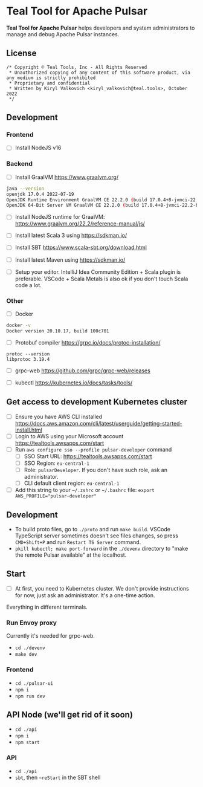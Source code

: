 # Teal Tool for Apache Pulsar

**Teal Tool for Apache Pulsar** helps developers and system administrators to manage and debug Apache Pulsar instances.

## License

```text
/* Copyright © Teal Tools, Inc - All Rights Reserved
 * Unauthorized copying of any content of this software product, via any medium is strictly prohibited
 * Proprietary and confidential
 * Written by Kiryl Valkovich <kiryl_valkovich@teal.tools>, October 2022
 */
```

## Development

### Frontend

- [ ] Install NodeJS v16

### Backend

- [ ] Install GraalVM <https://www.graalvm.org/>

```bash
java --version
openjdk 17.0.4 2022-07-19
OpenJDK Runtime Environment GraalVM CE 22.2.0 (build 17.0.4+8-jvmci-22.2-b06)
OpenJDK 64-Bit Server VM GraalVM CE 22.2.0 (build 17.0.4+8-jvmci-22.2-b06, mixed mode, sharing)
```

- [ ] Install NodeJS runtime for GraalVM: <https://www.graalvm.org/22.2/reference-manual/js/>

- [ ] Install latest Scala 3 using <https://sdkman.io/>

- [ ] Install SBT <https://www.scala-sbt.org/download.html>

- [ ] Install latest Maven using <https://sdkman.io/>

- [ ] Setup your editor. IntelliJ Idea Community Edition + Scala plugin is preferable. VSCode + Scala Metals is also ok if you don't touch Scala code a lot.

### Other

- [ ] Docker

```bash
docker -v
Docker version 20.10.17, build 100c701
```

- [ ] Protobuf compiler <https://grpc.io/docs/protoc-installation/>

```
protoc --version
libprotoc 3.19.4
```

- [ ] grpc-web <https://github.com/grpc/grpc-web/releases>

- [ ] kubectl https://kubernetes.io/docs/tasks/tools/


## Get access to development Kubernetes cluster

- [ ] Ensure you have AWS CLI installed https://docs.aws.amazon.com/cli/latest/userguide/getting-started-install.html
- [ ] Login to AWS using your Microsoft account https://tealtools.awsapps.com/start
- [ ] Run `aws configure sso --profile pulsar-developer` command
  - [ ] SSO Start URL: https://tealtools.awsapps.com/start
  - [ ] SSO Region: `eu-central-1`
  - [ ] Role: `pulsarDeveloper`. If you don't have such role, ask an administrator.
  - [ ] CLI default client region: `eu-central-1`
- [ ] Add this string to your `~/.zshrc` or `~/.bashrc` file: `export AWS_PROFILE="pulsar-developer"`

## Development

- To build proto files, go to `./proto` and run `make build`. VSCode TypeScript server sometimes doesn't see files changes, so press `CMD+Shift+P` and run `Restart TS Server` command.
- `pkill kubectl; make port-forward` in the `./devenv` directory to "make the remote Pulsar available" at the localhost.

## Start

- [ ] At first, you need to Kubernetes cluster. We don't provide instructions for now, just ask an administrator. It's a one-time action.

Everything in different terminals.

### Run Envoy proxy

Currently it's needed for grpc-web.

- `cd ./devenv`
- `make dev`

### Frontend

- `cd ./pulsar-ui`
- `npm i`
- `npm run dev`

## API Node (we'll get rid of it soon)

- `cd ./api`
- `npm i`
- `npm start`

### API

- `cd ./api`
- `sbt`, then `~reStart` in the SBT shell
